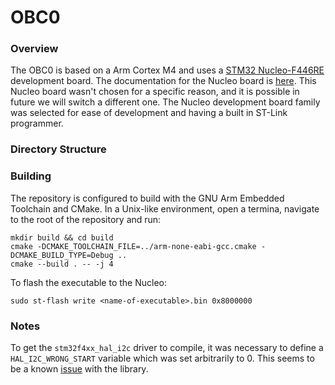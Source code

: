 # OBC0
### Overview
The OBC0 is based on a Arm Cortex M4 and uses a
[STM32 Nucleo-F446RE](https://www.digikey.ca/en/products/detail/stmicroelectronics/NUCLEO-F446RE/5347712)
development board. The documentation for the Nucleo board is [here](). This
Nucleo board wasn't chosen for a specific reason, and it is possible in future
we will switch a different one. The Nucleo development board family was selected
for ease of development and having a built in ST-Link programmer.

### Directory Structure

### Building
The repository is configured to build with the GNU Arm Embedded Toolchain and
CMake. In a Unix-like environment, open a termina, navigate to the root of the
repository and run:
```
mkdir build && cd build
cmake -DCMAKE_TOOLCHAIN_FILE=../arm-none-eabi-gcc.cmake -DCMAKE_BUILD_TYPE=Debug ..
cmake --build . -- -j 4
```
To flash the executable to the Nucleo:
```
sudo st-flash write <name-of-executable>.bin 0x8000000
```
### Notes
To get the `stm32f4xx_hal_i2c` driver to compile, it was necessary to define
a `HAL_I2C_WRONG_START` variable which was set arbitrarily to 0. This seems to
be a known [issue](https://github.com/STMicroelectronics/STM32CubeG4/issues/8)
with the library.

